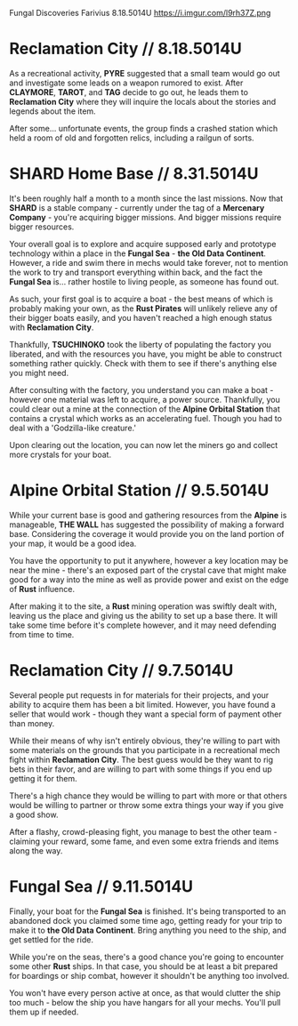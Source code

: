 Fungal Discoveries
Farivius
8.18.5014U
https://i.imgur.com/l9rh37Z.png

# Reclamation City // 8.18.5014U

As a recreational activity, **PYRE** suggested that a small team would go out and investigate some leads on a weapon rumored to exist. After **CLAYMORE**, **TAROT**, and **TAG** decide to go out, he leads them to **Reclamation City** where they will inquire the locals about the stories and legends about the item.

After some... unfortunate events, the group finds a crashed station which held a room of old and forgotten relics, including a railgun of sorts.

# SHARD ‏Home Base // 8.31.5014U

It's been roughly half a month to a month since the last missions. Now that **SHARD** is a stable company - currently under the tag of a **Mercenary Company** - you're acquiring bigger missions. And bigger missions require bigger resources.

Your overall goal is to explore and acquire supposed early and prototype technology within a place in the **Fungal Sea** - **the Old Data Continent**. However, a ride and swim there in mechs would take forever, not to mention the work to try and transport everything within back, and the fact the **Fungal Sea** is... rather hostile to living people, as someone has found out.

As such, your first goal is to acquire a boat - the best means of which is probably making your own, as the **Rust Pirates** will unlikely relieve any of their bigger boats easily, and you haven't reached a high enough status with **Reclamation City**. 

Thankfully, **TSUCHINOKO** took the liberty of populating the factory you liberated, and with the resources you have, you might be able to construct something rather quickly. Check with them to see if there's anything else you might need.

After consulting with the factory, you understand you can make a boat - however one material was left to acquire, a power source. Thankfully, you could clear out a mine at the connection of the **Alpine Orbital Station** that contains a crystal which works as an accelerating fuel. Though you had to deal with a 'Godzilla-like creature.'

Upon clearing out the location, you can now let the miners go and collect more crystals for your boat.

# ‏Alpine Orbital Station // 9.5.5014U

While your current base is good and gathering resources from the **Alpine** is manageable, **THE WALL** has suggested the possibility of making a forward base. Considering the coverage it would provide you on the land portion of your map, it would be a good idea.

You have the opportunity to put it anywhere, however a key location may be near the mine - there's an exposed part of the crystal cave that might make good for a way into the mine as well as provide power and exist on the edge of **Rust** influence.

After making it to the site, a **Rust** mining operation was swiftly dealt with, leaving us the place and giving us the ability to set up a base there. It will take some time before it's complete however, and it may need defending from time to time.

# ‏Reclamation City // 9.7.5014U

Several people put requests in for materials for their projects, and your ability to acquire them has been a bit limited. However, you have found a seller that would work - though they want a special form of payment other than money.

While their means of why isn't entirely obvious, they're willing to part with some materials on the grounds that you participate in a recreational mech fight within **Reclamation City**. The best guess would be they want to rig bets in their favor, and are willing to part with some things if you end up getting it for them.

There's a high chance they would be willing to part with more or that others would be willing to partner or throw some extra things your way if you give a good show.

After a flashy, crowd-pleasing fight, you manage to best the other team - claiming your reward, some fame, and even some extra friends and items along the way.

# ‏Fungal Sea // 9.11.5014U

Finally, your boat for the **Fungal Sea** is finished. It's being transported to an abandoned dock you claimed some time ago, getting ready for your trip to make it to **the Old Data Continent**. Bring anything you need to the ship, and get settled for the ride.

While you're on the seas, there's a good chance you're going to encounter some other **Rust** ships. In that case, you should be at least a bit prepared for boardings or ship combat, however it shouldn't be anything too involved.

You won't have every person active at once, as that would clutter the ship too much - below the ship you have hangars for all your mechs. You'll pull them up if needed.